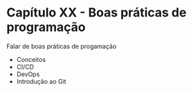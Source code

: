 # Capítulo XX -  Boas práticas de programação

Falar de boas práticas de progamação

- Conceitos
- CI/CD
- DevOps
- Introdução ao Git

